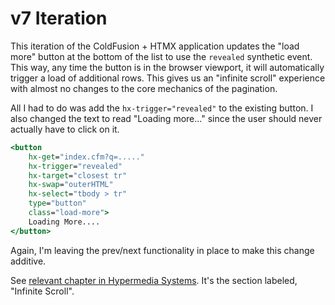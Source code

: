 
# v7 Iteration

This iteration of the ColdFusion + HTMX application updates the "load more" button at the bottom of the list to use the `revealed` synthetic event. This way, any time the button is in the browser viewport, it will automatically trigger a load of additional rows. This gives us an "infinite scroll" experience with almost no changes to the core mechanics of the pagination.

All I had to do was add the `hx-trigger="revealed"` to the existing button. I also changed the text to read "Loading more..." since the user should never actually have to click on it.

```cfm
<button
	hx-get="index.cfm?q=....."
	hx-trigger="revealed"
	hx-target="closest tr"
	hx-swap="outerHTML"
	hx-select="tbody > tr"
	type="button"
	class="load-more">
	Loading More....
</button>
```

Again, I'm leaving the prev/next functionality in place to make this change additive.

See [relevant chapter in Hypermedia Systems][hypermedia-chapter]. It's the section labeled, "Infinite Scroll".


[hypermedia-chapter]: https://hypermedia.systems/htmx-patterns/#_infinite_scroll
